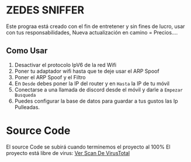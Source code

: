 # ZEDES SNIFFER

Este prograa está creado con el fin de entretener y sin fines de lucro, usar con tus responsabilidades, Nueva actualización
en camino = Precios....

## Como Usar

1. Desactivar el protocolo IpV6 de la red Wifi
2. Poner tu adaptador wifi hasta que te deje usar el ARP Spoof
3. Poner el ARP Spoof y el Filtro
4. En `Desde` debes poner la IP del router y en `Hasta` la IP de tu móvil
5. Conectarse a una llamada de discord desde el móvil y darle a `Empezar Busqueda`
6. Puedes configurar la base de datos para guardar a tus gustos las Ip Pulleadas.

# Source Code
El source Code se subirá cuando terminemos el proyecto al 100%
El proyecto está libre de virus: <a href="https://www.virustotal.com/gui/file/61568c3fa4274158da08b1d5ea7aa667f112954082b9dcd0ab8c9a7f006655b7?nocache=1">Ver Scan De VirusTotal</a>
